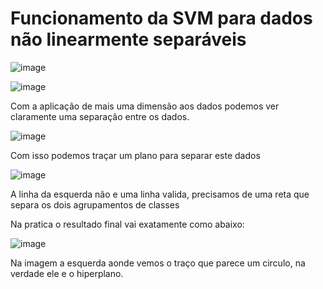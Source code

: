 # Funcionamento da SVM para dados não linearmente separáveis


![image](https://user-images.githubusercontent.com/79231882/168495272-86066d64-24e9-4304-aa45-9aaed1238df1.png)

![image](https://user-images.githubusercontent.com/79231882/168495279-9b230959-fbf1-4f9f-8695-d87b4d5eb230.png)


Com a aplicação de mais uma dimensão aos dados podemos ver claramente uma separação entre os dados.

![image](https://user-images.githubusercontent.com/79231882/168495290-ecfdeb8c-c803-4ce1-a089-5fac5074d42c.png)


Com isso podemos traçar um plano para separar este dados

![image](https://user-images.githubusercontent.com/79231882/168495302-0ebc31fc-ac9d-41de-b064-973fea802840.png)


A linha da esquerda não e uma linha valida, precisamos de uma reta que separa os dois agrupamentos de classes

 

Na pratica o resultado final vai exatamente como abaixo:

![image](https://user-images.githubusercontent.com/79231882/168495312-2e985d90-14f4-400f-89d7-ee4139c806b5.png)

Na imagem a esquerda aonde vemos o traço que parece um circulo, na verdade ele e o hiperplano.
